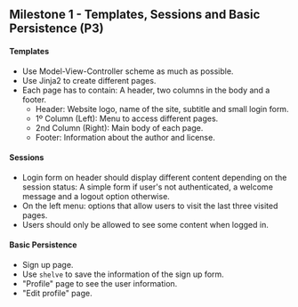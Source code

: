 ## Milestone 1 - Templates, Sessions and Basic Persistence (P3)

#### Templates

  * Use Model-View-Controller scheme as much as possible.
  * Use Jinja2 to create different pages.
  * Each page has to contain: A header, two columns in the body and a footer.
    * Header: Website logo, name of the site, subtitle and small login form.
    * 1º Column (Left): Menu to access different pages.
    * 2nd Column (Right): Main body of each page.
    * Footer: Information about the author and license.

#### Sessions

  * Login form on header should display different content depending on the session status:
    A simple form if user's not authenticated, a welcome message and a logout option otherwise.
  * On the left menu: options that allow users to visit the last three visited pages.
  * Users should only be allowed to see some content when logged in.

#### Basic Persistence

  * Sign up page.
  * Use `shelve` to save the information of the sign up form.
  * "Profile" page to see the user information.
  * "Edit profile" page.

